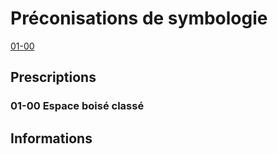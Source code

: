 # Préconisations de symbologie

[01-00](#01-00-espace-boise-classe)

## Prescriptions

### 01-00 Espace boisé classé

## Informations
